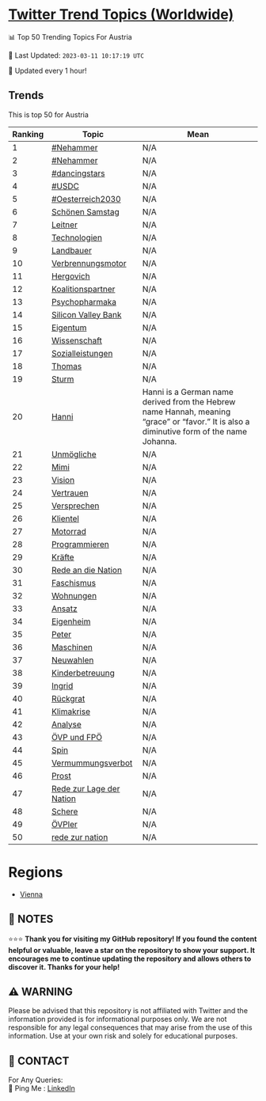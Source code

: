 [Twitter Trend Topics (Worldwide)](https://github.com/ErcinDedeoglu/Twitter-Trend-Topics)
==========


📊 Top 50 Trending Topics For Austria

📆 Last Updated: `2023-03-11 10:17:19 UTC`

🔧 Updated every 1 hour!


## Trends

This is top 50 for Austria

| Ranking | Topic | Mean |
| ------- | ------------ | ------------ |
| 1 | [#Nehammer](http://twitter.com/search?q=%23Nehammer) | N/A |
| 2 | [#Nehammer](http://twitter.com/search?q=%23Nehammer) | N/A |
| 3 | [#dancingstars](http://twitter.com/search?q=%23dancingstars) | N/A |
| 4 | [#USDC](http://twitter.com/search?q=%23USDC) | N/A |
| 5 | [#Oesterreich2030](http://twitter.com/search?q=%23Oesterreich2030) | N/A |
| 6 | [Schönen Samstag](http://twitter.com/search?q=Sch%c3%b6nen+Samstag) | N/A |
| 7 | [Leitner](http://twitter.com/search?q=Leitner) | N/A |
| 8 | [Technologien](http://twitter.com/search?q=Technologien) | N/A |
| 9 | [Landbauer](http://twitter.com/search?q=Landbauer) | N/A |
| 10 | [Verbrennungsmotor](http://twitter.com/search?q=Verbrennungsmotor) | N/A |
| 11 | [Hergovich](http://twitter.com/search?q=Hergovich) | N/A |
| 12 | [Koalitionspartner](http://twitter.com/search?q=Koalitionspartner) | N/A |
| 13 | [Psychopharmaka](http://twitter.com/search?q=Psychopharmaka) | N/A |
| 14 | [Silicon Valley Bank](http://twitter.com/search?q=Silicon+Valley+Bank) | N/A |
| 15 | [Eigentum](http://twitter.com/search?q=Eigentum) | N/A |
| 16 | [Wissenschaft](http://twitter.com/search?q=Wissenschaft) | N/A |
| 17 | [Sozialleistungen](http://twitter.com/search?q=Sozialleistungen) | N/A |
| 18 | [Thomas](http://twitter.com/search?q=Thomas) | N/A |
| 19 | [Sturm](http://twitter.com/search?q=Sturm) | N/A |
| 20 | [Hanni](http://twitter.com/search?q=Hanni) | Hanni is a German name derived from the Hebrew name Hannah, meaning “grace” or “favor.” It is also a diminutive form of the name Johanna. |
| 21 | [Unmögliche](http://twitter.com/search?q=Unm%c3%b6gliche) | N/A |
| 22 | [Mimi](http://twitter.com/search?q=Mimi) | N/A |
| 23 | [Vision](http://twitter.com/search?q=Vision) | N/A |
| 24 | [Vertrauen](http://twitter.com/search?q=Vertrauen) | N/A |
| 25 | [Versprechen](http://twitter.com/search?q=Versprechen) | N/A |
| 26 | [Klientel](http://twitter.com/search?q=Klientel) | N/A |
| 27 | [Motorrad](http://twitter.com/search?q=Motorrad) | N/A |
| 28 | [Programmieren](http://twitter.com/search?q=Programmieren) | N/A |
| 29 | [Kräfte](http://twitter.com/search?q=Kr%c3%a4fte) | N/A |
| 30 | [Rede an die Nation](http://twitter.com/search?q=Rede+an+die+Nation) | N/A |
| 31 | [Faschismus](http://twitter.com/search?q=Faschismus) | N/A |
| 32 | [Wohnungen](http://twitter.com/search?q=Wohnungen) | N/A |
| 33 | [Ansatz](http://twitter.com/search?q=Ansatz) | N/A |
| 34 | [Eigenheim](http://twitter.com/search?q=Eigenheim) | N/A |
| 35 | [Peter](http://twitter.com/search?q=Peter) | N/A |
| 36 | [Maschinen](http://twitter.com/search?q=Maschinen) | N/A |
| 37 | [Neuwahlen](http://twitter.com/search?q=Neuwahlen) | N/A |
| 38 | [Kinderbetreuung](http://twitter.com/search?q=Kinderbetreuung) | N/A |
| 39 | [Ingrid](http://twitter.com/search?q=Ingrid) | N/A |
| 40 | [Rückgrat](http://twitter.com/search?q=R%c3%bcckgrat) | N/A |
| 41 | [Klimakrise](http://twitter.com/search?q=Klimakrise) | N/A |
| 42 | [Analyse](http://twitter.com/search?q=Analyse) | N/A |
| 43 | [ÖVP und FPÖ](http://twitter.com/search?q=%c3%96VP+und+FP%c3%96) | N/A |
| 44 | [Spin](http://twitter.com/search?q=Spin) | N/A |
| 45 | [Vermummungsverbot](http://twitter.com/search?q=Vermummungsverbot) | N/A |
| 46 | [Prost](http://twitter.com/search?q=Prost) | N/A |
| 47 | [Rede zur Lage der Nation](http://twitter.com/search?q=Rede+zur+Lage+der+Nation) | N/A |
| 48 | [Schere](http://twitter.com/search?q=Schere) | N/A |
| 49 | [ÖVPler](http://twitter.com/search?q=%c3%96VPler) | N/A |
| 50 | [rede zur nation](http://twitter.com/search?q=rede+zur+nation) | N/A |



# Regions

* [Vienna](</Austria/Vienna.md>)



## 📝 NOTES

⭐⭐⭐ **Thank you for visiting my GitHub repository! If you found the content helpful or valuable, leave a star on the repository to show your support. It encourages me to continue updating the repository and allows others to discover it. Thanks for your help!**


## ⚠️ WARNING

Please be advised that this repository is not affiliated with Twitter and the information provided is for informational purposes only. We are not responsible for any legal consequences that may arise from the use of this information. Use at your own risk and solely for educational purposes.


## 📨 CONTACT

 For Any Queries:  
            🏓 Ping Me : [LinkedIn](https://www.linkedin.com/in/ercindedeoglu/)
